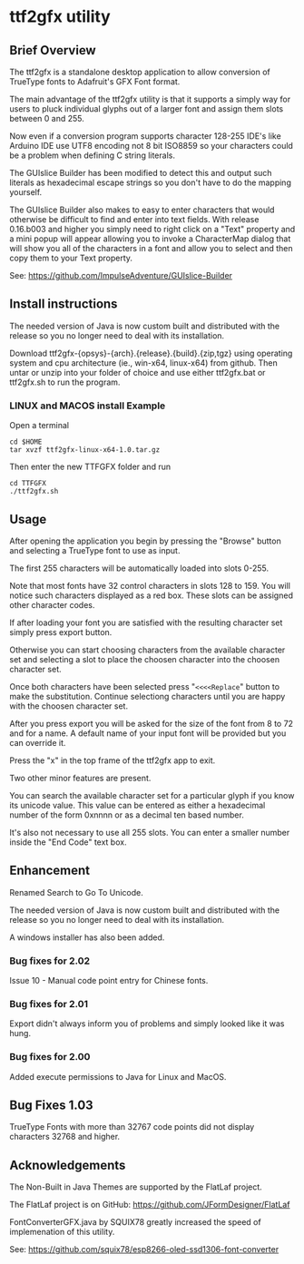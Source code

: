 # ttf2gfx utility

## Brief Overview
The ttf2gfx is a standalone desktop application to allow conversion of TrueType fonts to Adafruit's GFX Font format. 

The main advantage of the ttf2gfx utility is that it supports a simply way for users to pluck individual glyphs out of a larger font and assign them slots between 0 and 255. 

Now even if a conversion program supports character 128-255 IDE's like Arduino IDE use UTF8 
encoding not 8 bit ISO8859 so your characters could be a problem when defining C string literals.
 
The GUIslice Builder has been modified to detect this and output such literals as hexadecimal escape 
strings so you don't have to do the mapping yourself.  

The GUIslice Builder also makes to easy to enter characters that would otherwise be difficult 
to find and enter into text fields. With release 0.16.b003 and higher you simply need to right 
click on a "Text" property and a mini popup will appear allowing you to invoke a CharacterMap 
dialog that will show you all of the characters in a font and allow you to select and then copy 
them to your Text property.

See: <https://github.com/ImpulseAdventure/GUIslice-Builder>

## Install instructions
<p>
The needed version of Java is now custom built and distributed with 
the release so you no longer need to deal with its installation.
</p>

<p>
Download ttf2gfx-{opsys}-{arch}.{release}.{build}.{zip,tgz} using 
operating system and cpu architecture (ie., win-x64, linux-x64) from github.
Then untar or unzip into your folder of choice and use either ttf2gfx.bat or 
ttf2gfx.sh to run the program.
</p>

### LINUX and MACOS install Example

Open a terminal
```
cd $HOME
tar xvzf ttf2gfx-linux-x64-1.0.tar.gz
```
Then enter the new TTFGFX folder and run
```
cd TTFGFX
./ttf2gfx.sh
```

## Usage

After opening the application you begin by pressing the "Browse" button and selecting a TrueType font to use as input.

The first 255 characters will be automatically loaded into slots 0-255. 

Note that most fonts have 32 control characters in slots 128 to 159. You will notice such characters displayed as a red box.  These slots can be assigned other character codes. 

If after loading your font you are satisfied with the resulting character set simply press export button. 

Otherwise you can start choosing characters from the available character set and selecting a slot to place the choosen character into the choosen character set. 

Once both characters have been selected press "`<<<<Replace`" button to make the substitution. Continue selectiong characters until you are happy with the choosen character set.

After you press export you will be asked for the size of the font from 8 to 72 and for a name.  A default name of your input font will be provided but you can override it.

Press the "x" in the top frame of the ttf2gfx app to exit.

Two other minor features are present. 

You can search the available character set for a particular glyph if you know its unicode value. This value can be entered as either a hexadecimal number of the form 0xnnnn or as a decimal ten based number.

It's also not necessary to use all 255 slots. You can enter a smaller number inside the "End Code" text box.

## Enhancement
Renamed Search to Go To Unicode.

The needed version of Java is now custom built and distributed with 
the release so you no longer need to deal with its installation.

A windows installer has also been added.

### Bug fixes for 2.02
Issue 10 - Manual code point entry for Chinese fonts.

### Bug fixes for 2.01
Export didn't always inform you of problems and simply looked like it was hung.

### Bug fixes for 2.00

Added execute permissions to Java for Linux and MacOS.

## Bug Fixes 1.03
TrueType Fonts with more than 32767 code points did not display characters 32768 and higher.

## Acknowledgements

The Non-Built in Java Themes are supported by the FlatLaf project. 

The FlatLaf project is on GitHub: 
<https://github.com/JFormDesigner/FlatLaf>

FontConverterGFX.java by SQUIX78 greatly increased the speed of implemenation of this utility.

See: <https://github.com/squix78/esp8266-oled-ssd1306-font-converter> 